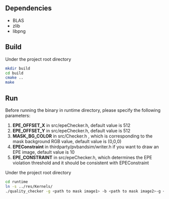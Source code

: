 ## Dependencies ##
- BLAS
- zlib
- libpng

## Build ##
Under the project root directory
```bash
mkdir build
cd build
cmake ..
make
```

## Run ##
Before running the binary in runtime directory, please specify the following parameters:
 1. **EPE_OFFSET_X** in src/epeChecker.h, default value is 512
 2. **EPE_OFFSET_Y** in src/epeChecker.h, default value is 512
 3. **MASK_BG_COLOR** in src/Checker.h , which is corresponding to the mask background RGB value, default value is (0,0,0)
 4. **EPEConstraint** in thirdparty/pvbandsim/writer.h if you want to draw an EPE image, default value is 10
 5. **EPE_CONSTRAINT** in src/epeChecker.h, which determines the EPE violation threshold and it should be consistent with EPEConstraint

Under the project root directory
```bash
cd runtime
ln -s ../res/Kernels/
./quality_checker -g <path to mask image1> -b <path to mask image2>-g <path to glp file>
```